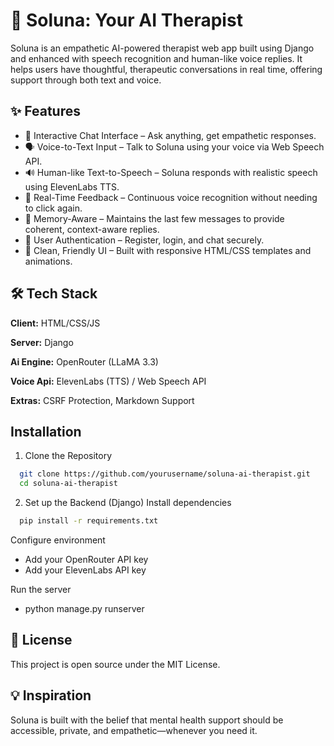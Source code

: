 
# 🧠 Soluna: Your AI Therapist

Soluna is an empathetic AI-powered therapist web app built using Django and enhanced with speech recognition and human-like voice replies. It helps users have thoughtful, therapeutic conversations in real time, offering support through both text and voice.




## ✨ Features

- 💬 Interactive Chat Interface – Ask anything, get empathetic responses.
- 🗣️ Voice-to-Text Input – Talk to Soluna using your voice via Web Speech API.
- 🔊 Human-like Text-to-Speech – Soluna responds with realistic speech using ElevenLabs TTS.
- 🔁 Real-Time Feedback – Continuous voice recognition without needing to click again.
- 🧠 Memory-Aware – Maintains the last few messages to provide coherent, context-aware replies.
- 🔐 User Authentication – Register, login, and chat securely.
- 🎨 Clean, Friendly UI – Built with responsive HTML/CSS templates and animations.


## 🛠️ Tech Stack

**Client:** HTML/CSS/JS

**Server:** Django

**Ai Engine:** OpenRouter (LLaMA 3.3)

**Voice Api:** ElevenLabs (TTS) / Web Speech API

**Extras:** CSRF Protection, Markdown Support


## Installation

1. Clone the Repository

```bash
  git clone https://github.com/yourusername/soluna-ai-therapist.git
  cd soluna-ai-therapist
```

2. Set up the Backend (Django)
Install dependencies
```bash
  pip install -r requirements.txt
```
Configure environment
- Add your OpenRouter API key
- Add your ElevenLabs API key
    
Run the server
- python manage.py runserver

## 📜 License

This project is open source under the MIT License.


## 💡 Inspiration

Soluna is built with the belief that mental health support should be accessible, private, and empathetic—whenever you need it.
